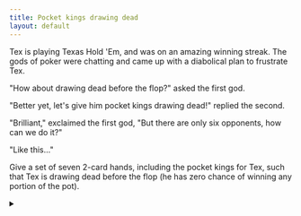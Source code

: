 ```yaml
---
title: Pocket kings drawing dead
layout: default
---
```


Tex is playing Texas Hold 'Em, and was on an amazing winning streak. The gods of
poker were chatting and came up with a diabolical plan to frustrate Tex.

"How about drawing dead before the flop?" asked the first god.

"Better yet, let's give him pocket kings drawing dead!" replied the second.

"Brilliant," exclaimed the first god, "But there are only six opponents, how
can we do it?"

"Like this..."

Give a set of seven 2-card hands, including the pocket kings for Tex, such that
Tex is drawing dead before the flop (he has zero chance of winning any portion
of the pot).

<details><summary></summary>

The following hands result in Tex drawing dead:

|     |                                       |
| --- | ------------------------------------- |
| Tex | `K`$$\heartsuit$$ `K`$$\diamondsuit$$ |
| P1  | `K`$$\clubsuit$$  `A`$$\diamondsuit$$ |
| P2  | `A`$$\heartsuit$$ `K`$$\spadesuit$$   |
| P3  | `A`$$\clubsuit$$  `A`$$\spadesuit$$   |
| P4  | `Q`$$\heartsuit$$ `Q`$$\diamondsuit$$ |
| P5  | `7`$$\heartsuit$$ `7`$$\diamondsuit$$ |
| P6  | `7`$$\clubsuit$$  `7`$$\spadesuit$$   |

### Proof

Tex can't win on a pair because P3 already has a higher pair (pair of
`A`s). In addition, no pair of `A`s can come out on the board
because all `A`s are accounted for.

Tex can't win on a three-of-a-kind because all the other `K` are
accounted for. Three of any other card would result in a full house discussed
later.

Tex can't win on a straight. If `2` to `6` comes up on the board,
P5 and P6 split the pot because they both will have `3` to `7`
straights. If `8` to `Q` comes up on the board, P2 will win with a
`10` to `A` straight. No other straights can come up on the board.

Tex can't win on a flush. All the `A`s are accounted for by other
players, so they will have a higher flush than anyone.

Tex can't win on a full house. If three of some card come up on the board, P3
will win with a higher full house. Tex can't get another `K` as they are
all accounted for.

Tex can't win on a four-of-a-kind. If a four-of-a-kind comes up on the
board P1, P2 and P2 will split the pot because all have the highest kicker,
`A`. Tex can't get four `K`s as all the other `K`s are
accounted for.

</details>
